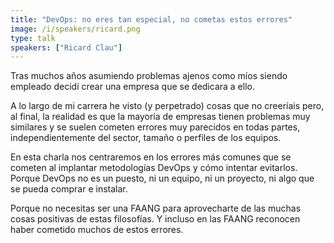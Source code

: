 ```yaml
---
title: "DevOps: no eres tan especial, no cometas estos errores"
image: /i/speakers/ricard.png
type: talk
speakers: ["Ricard Clau"]
---
```


Tras muchos años asumiendo problemas ajenos como míos siendo empleado decidí crear una empresa que se dedicara a ello.

A lo largo de mi carrera he visto (y perpetrado) cosas que no creeríais pero, al final, la realidad es que la mayoría de
empresas tienen problemas muy similares y se suelen cometen errores muy parecidos en todas partes, independientemente
del sector, tamaño o perfiles de los equipos.

En esta charla nos centraremos en los errores más comunes que se cometen al implantar metodologías DevOps y cómo
intentar evitarlos. Porque DevOps no es un puesto, ni un equipo, ni un proyecto, ni algo que se pueda comprar e
instalar.

Porque no necesitas ser una FAANG para aprovecharte de las muchas cosas positivas de estas filosofías. Y incluso en las
FAANG reconocen haber cometido muchos de estos errores. 
